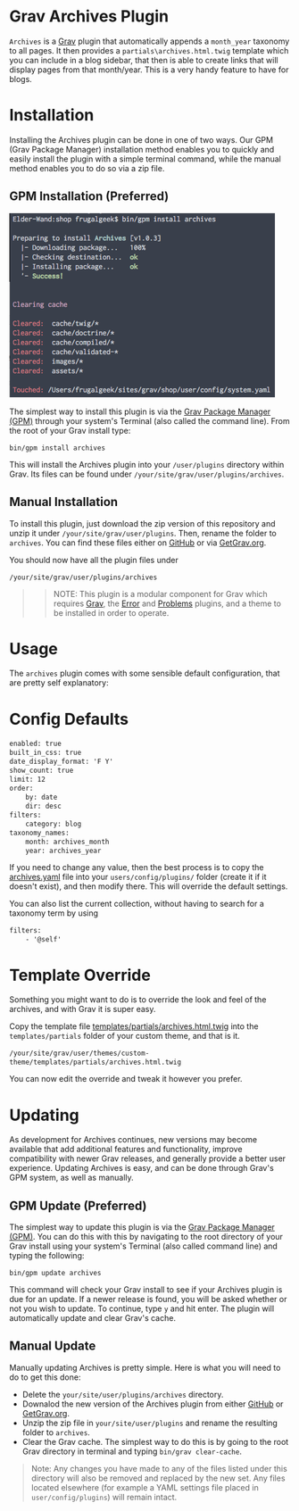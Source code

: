 # Grav Archives Plugin

`Archives` is a [Grav](http://github.com/getgrav/grav) plugin that automatically appends a `month_year` taxonomy to all pages. It then provides a `partials\archives.html.twig` template which you can include in a blog sidebar, that then is able to create links that will display pages from that month/year.  This is a very handy feature to have for blogs.

# Installation

Installing the Archives plugin can be done in one of two ways. Our GPM (Grav Package Manager) installation method enables you to quickly and easily install the plugin with a simple terminal command, while the manual method enables you to do so via a zip file. 

## GPM Installation (Preferred)

![GPM Installation](assets/readme_1.png)

The simplest way to install this plugin is via the [Grav Package Manager (GPM)](http://learn.getgrav.org/advanced/grav-gpm) through your system's Terminal (also called the command line).  From the root of your Grav install type:

    bin/gpm install archives

This will install the Archives plugin into your `/user/plugins` directory within Grav. Its files can be found under `/your/site/grav/user/plugins/archives`.

## Manual Installation

To install this plugin, just download the zip version of this repository and unzip it under `/your/site/grav/user/plugins`. Then, rename the folder to `archives`. You can find these files either on [GitHub](https://github.com/getgrav/grav-plugin-archives) or via [GetGrav.org](http://getgrav.org/downloads/plugins#extras).

You should now have all the plugin files under

    /your/site/grav/user/plugins/archives

>> NOTE: This plugin is a modular component for Grav which requires [Grav](http://github.com/getgrav/grav), the [Error](https://github.com/getgrav/grav-plugin-error) and [Problems](https://github.com/getgrav/grav-plugin-problems) plugins, and a theme to be installed in order to operate.

# Usage

The `archives` plugin comes with some sensible default configuration, that are pretty self explanatory:

# Config Defaults

```
enabled: true
built_in_css: true
date_display_format: 'F Y'
show_count: true
limit: 12
order:
    by: date
    dir: desc
filters:
    category: blog
taxonomy_names:
    month: archives_month
    year: archives_year

```

If you need to change any value, then the best process is to copy the [archives.yaml](archives.yaml) file into your `users/config/plugins/` folder (create it if it doesn't exist), and then modify there.  This will override the default settings.

You can also list the current collection, without having to search for a taxonomy term by using

```
filters:
    - '@self'
```

# Template Override

Something you might want to do is to override the look and feel of the archives, and with Grav it is super easy.

Copy the template file [templates/partials/archives.html.twig](templates/partials/archives.html.twig) into the `templates/partials` folder of your custom theme, and that is it.

```
/your/site/grav/user/themes/custom-theme/templates/partials/archives.html.twig
```

You can now edit the override and tweak it however you prefer.

# Updating

As development for Archives continues, new versions may become available that add additional features and functionality, improve compatibility with newer Grav releases, and generally provide a better user experience. Updating Archives is easy, and can be done through Grav's GPM system, as well as manually.

## GPM Update (Preferred)

The simplest way to update this plugin is via the [Grav Package Manager (GPM)](http://learn.getgrav.org/advanced/grav-gpm). You can do this with this by navigating to the root directory of your Grav install using your system's Terminal (also called command line) and typing the following:

    bin/gpm update archives

This command will check your Grav install to see if your Archives plugin is due for an update. If a newer release is found, you will be asked whether or not you wish to update. To continue, type `y` and hit enter. The plugin will automatically update and clear Grav's cache.

## Manual Update

Manually updating Archives is pretty simple. Here is what you will need to do to get this done:

* Delete the `your/site/user/plugins/archives` directory.
* Downalod the new version of the Archives plugin from either [GitHub](https://github.com/getgrav/grav-plugin-archives) or [GetGrav.org](http://getgrav.org/downloads/plugins#extras).
* Unzip the zip file in `your/site/user/plugins` and rename the resulting folder to `archives`.
* Clear the Grav cache. The simplest way to do this is by going to the root Grav directory in terminal and typing `bin/grav clear-cache`.

> Note: Any changes you have made to any of the files listed under this directory will also be removed and replaced by the new set. Any files located elsewhere (for example a YAML settings file placed in `user/config/plugins`) will remain intact.
